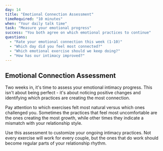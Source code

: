 ```yaml
---
day: 14
title: "Emotional Connection Assessment"
timeRequired: "10 minutes"
when: "Your daily talk time"
task: "Measure your emotional progress"
success: "You both agree on which emotional practices to continue"
questions:
  - "Rate your emotional connection this week (1-10)"
  - "Which day did you feel most connected?"
  - "Which emotional exercise should we keep doing?"
  - "How has our intimacy improved?"
---
```


## Emotional Connection Assessment

Two weeks in, it's time to assess your emotional intimacy progress. This isn't about being perfect - it's about noticing positive changes and identifying which practices are creating the most connection.

Pay attention to which exercises felt most natural versus which ones challenged you. Sometimes the practices that feel most uncomfortable are the ones creating the most growth, while other times they indicate a mismatch with your relationship style.

Use this assessment to customize your ongoing intimacy practices. Not every exercise will work for every couple, but the ones that do work should become regular parts of your relationship rhythm.